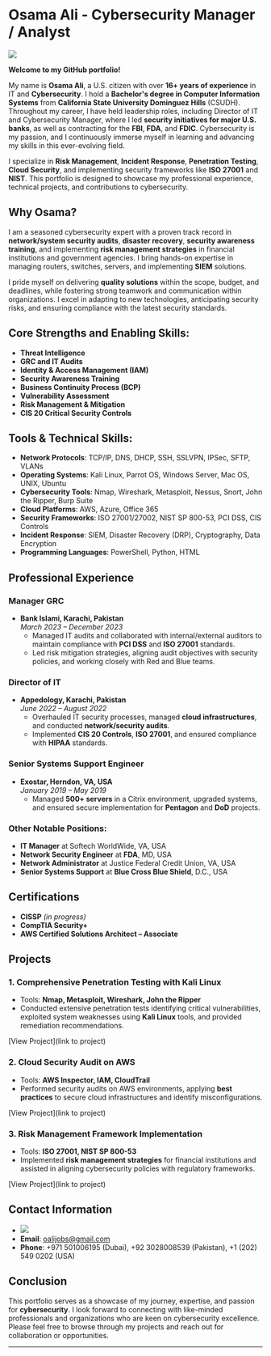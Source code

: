 # Osama Ali - Cybersecurity Manager / Analyst

<a href="https://linkedin.com/in/alijobs/"><img src="https://img.shields.io/badge/-LinkedIn-0072b1?&style=for-the-badge&logo=linkedin&logoColor=white" /></a>

**Welcome to my GitHub portfolio!**

My name is **Osama Ali**, a U.S. citizen with over **16+ years of experience** in IT and **Cybersecurity**. I hold a **Bachelor's degree in Computer Information Systems** from **California State University Dominguez Hills** (CSUDH). Throughout my career, I have held leadership roles, including Director of IT and Cybersecurity Manager, where I led **security initiatives for major U.S. banks**, as well as contracting for the **FBI**, **FDA**, and **FDIC**. Cybersecurity is my passion, and I continuously immerse myself in learning and advancing my skills in this ever-evolving field.

I specialize in **Risk Management**, **Incident Response**, **Penetration Testing**, **Cloud Security**, and implementing security frameworks like **ISO 27001** and **NIST**. This portfolio is designed to showcase my professional experience, technical projects, and contributions to cybersecurity.

## Why Osama?

I am a seasoned cybersecurity expert with a proven track record in **network/system security audits**, **disaster recovery**, **security awareness training**, and implementing **risk management strategies** in financial institutions and government agencies. I bring hands-on expertise in managing routers, switches, servers, and implementing **SIEM** solutions.

I pride myself on delivering **quality solutions** within the scope, budget, and deadlines, while fostering strong teamwork and communication within organizations. I excel in adapting to new technologies, anticipating security risks, and ensuring compliance with the latest security standards.

## Core Strengths and Enabling Skills:
- **Threat Intelligence**
- **GRC and IT Audits**
- **Identity & Access Management (IAM)**
- **Security Awareness Training**
- **Business Continuity Process (BCP)**
- **Vulnerability Assessment**
- **Risk Management & Mitigation**
- **CIS 20 Critical Security Controls**

## Tools & Technical Skills:
- **Network Protocols**: TCP/IP, DNS, DHCP, SSH, SSLVPN, IPSec, SFTP, VLANs
- **Operating Systems**: Kali Linux, Parrot OS, Windows Server, Mac OS, UNIX, Ubuntu
- **Cybersecurity Tools**: Nmap, Wireshark, Metasploit, Nessus, Snort, John the Ripper, Burp Suite
- **Cloud Platforms**: AWS, Azure, Office 365
- **Security Frameworks**: ISO 27001/27002, NIST SP 800-53, PCI DSS, CIS Controls
- **Incident Response**: SIEM, Disaster Recovery (DRP), Cryptography, Data Encryption
- **Programming Languages**: PowerShell, Python, HTML

## Professional Experience

### Manager GRC
- **Bank Islami, Karachi, Pakistan**  
  *March 2023 – December 2023*
  - Managed IT audits and collaborated with internal/external auditors to maintain compliance with **PCI DSS** and **ISO 27001** standards.
  - Led risk mitigation strategies, aligning audit objectives with security policies, and working closely with Red and Blue teams.

### Director of IT
- **Appedology, Karachi, Pakistan**  
  *June 2022 – August 2022*
  - Overhauled IT security processes, managed **cloud infrastructures**, and conducted **network/security audits**. 
  - Implemented **CIS 20 Controls**, **ISO 27001**, and ensured compliance with **HIPAA** standards.

### Senior Systems Support Engineer
- **Exostar, Herndon, VA, USA**  
  *January 2019 – May 2019*  
  - Managed **500+ servers** in a Citrix environment, upgraded systems, and ensured secure implementation for **Pentagon** and **DoD** projects.

### Other Notable Positions:
- **IT Manager** at Softech WorldWide, VA, USA  
- **Network Security Engineer** at **FDA**, MD, USA  
- **Network Administrator** at Justice Federal Credit Union, VA, USA  
- **Senior Systems Support** at **Blue Cross Blue Shield**, D.C., USA  

## Certifications
- **CISSP** *(in progress)*
- **CompTIA Security+**
- **AWS Certified Solutions Architect – Associate**

## Projects

### 1. **Comprehensive Penetration Testing with Kali Linux**
   - Tools: **Nmap, Metasploit, Wireshark, John the Ripper**
   - Conducted extensive penetration tests identifying critical vulnerabilities, exploited system weaknesses using **Kali Linux** tools, and provided remediation recommendations.

   [View Project](link to project)

### 2. **Cloud Security Audit on AWS**
   - Tools: **AWS Inspector, IAM, CloudTrail**
   - Performed security audits on AWS environments, applying **best practices** to secure cloud infrastructures and identify misconfigurations.

   [View Project](link to project)

### 3. **Risk Management Framework Implementation**
   - Tools: **ISO 27001, NIST SP 800-53**
   - Implemented **risk management strategies** for financial institutions and assisted in aligning cybersecurity policies with regulatory frameworks.

   [View Project](link to project)

## Contact Information
- <a href="https://linkedin.com/in/alijobs/"><img src="https://img.shields.io/badge/-LinkedIn-0072b1?&style=for-the-badge&logo=linkedin&logoColor=white" /></a>
- **Email**: oalijobs@gmail.com
- **Phone**: +971 501006195 (Dubai), +92 3028008539 (Pakistan), +1 (202) 549 0202 (USA)

## Conclusion
This portfolio serves as a showcase of my journey, expertise, and passion for **cybersecurity**. I look forward to connecting with like-minded professionals and organizations who are keen on cybersecurity excellence. Please feel free to browse through my projects and reach out for collaboration or opportunities.

---
